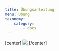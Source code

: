 ```yaml
---
title: Übungsanleitung
menu: Übung
taxonomy:
    category:
        - docs
---
```

[center]
<a href="https://ilias.opengeoedu.de/ilias/goto.php?target=pg_648_129&client_id=opengeoedu" markdown="1" target="_blank">
![](/images/exercise.png?resize=200,200)
</a>
[/center]
